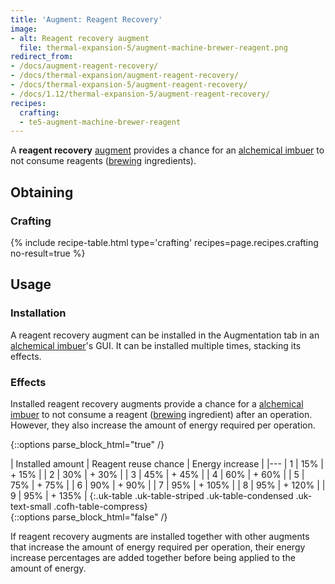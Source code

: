 ```yaml
---
title: 'Augment: Reagent Recovery'
image:
- alt: Reagent recovery augment
  file: thermal-expansion-5/augment-machine-brewer-reagent.png
redirect_from:
- /docs/augment-reagent-recovery/
- /docs/thermal-expansion/augment-reagent-recovery/
- /docs/thermal-expansion-5/augment-reagent-recovery/
- /docs/1.12/thermal-expansion-5/augment-reagent-recovery/
recipes:
  crafting:
  - te5-augment-machine-brewer-reagent
---
```


A **reagent recovery** [augment](/docs/1.12/thermal-expansion/augments/) provides a chance for an
[alchemical imbuer](/docs/1.12/thermal-expansion/alchemical-imbuer/) to not consume reagents
([brewing](https://minecraft.gamepedia.com/Brewing) ingredients).


Obtaining
---------

### Crafting
{% include recipe-table.html type='crafting' recipes=page.recipes.crafting no-result=true %}


Usage
-----

### Installation
A reagent recovery augment can be installed in the Augmentation tab in an
[alchemical imbuer](/docs/1.12/thermal-expansion/alchemical-imbuer/)'s GUI. It can be installed
multiple times, stacking its effects.

### Effects
Installed reagent recovery augments provide a chance for a [alchemical
imbuer](/docs/1.12/thermal-expansion/alchemical-imbuer/) to not consume a reagent
([brewing](https://minecraft.gamepedia.com/Brewing) ingredient) after an
operation. However, they also increase the amount of energy required per
operation.

{::options parse_block_html="true" /}
<div class="uk-overflow-container">
| Installed amount | Reagent reuse chance | Energy increase |
|---
| 1 | 15% | + 15% |
| 2 | 30% | + 30% |
| 3 | 45% | + 45% |
| 4 | 60% | + 60% |
| 5 | 75% | + 75% |
| 6 | 90% | + 90% |
| 7 | 95% | + 105% |
| 8 | 95% | + 120% |
| 9 | 95% | + 135% |
{:.uk-table .uk-table-striped .uk-table-condensed .uk-text-small .cofh-table-compress}
</div>
{::options parse_block_html="false" /}

If reagent recovery augments are installed together with other augments that
increase the amount of energy required per operation, their energy increase
percentages are added together before being applied to the amount of energy.
